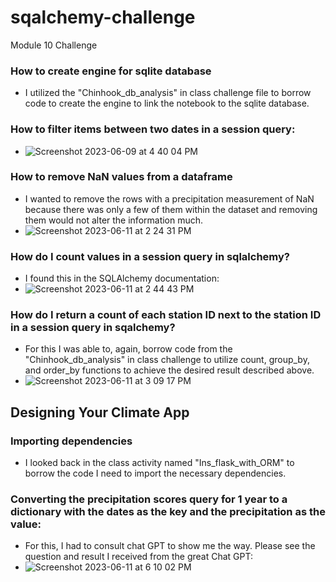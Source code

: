 # sqalchemy-challenge
Module 10 Challenge

### How to create engine for sqlite database
- I utilized the "Chinhook_db_analysis" in class challenge file to borrow code to create the engine to link the notebook to the sqlite database.



### How to filter items between two dates in a session query:

- ![Screenshot 2023-06-09 at 4 40 04 PM](https://github.com/nickpalmer2012/sqalchemy-challenge/assets/128104435/f748ef58-fdea-42e6-9514-907944cd285b)
### How to remove NaN values from a dataframe
- I wanted to remove the rows with a precipitation measurement of NaN because there was only a few of them within the dataset and removing them would not alter the information much.
- ![Screenshot 2023-06-11 at 2 24 31 PM](https://github.com/nickpalmer2012/sqalchemy-challenge/assets/128104435/085bf61b-cf3b-4a4c-96d9-4edeeba76d03)

### How do I count values in a session query in sqlalchemy?
- I found this in the SQLAlchemy documentation:
- ![Screenshot 2023-06-11 at 2 44 43 PM](https://github.com/nickpalmer2012/sqalchemy-challenge/assets/128104435/7f96f828-f06e-46e2-903d-ea3a636261b2)

### How do I return a count of each station ID next to the station ID in a session query in sqalchemy?
- For this I was able to, again, borrow code from the "Chinhook_db_analysis" in class challenge to utilize count, group_by, and order_by functions to achieve the desired result described above.
- ![Screenshot 2023-06-11 at 3 09 17 PM](https://github.com/nickpalmer2012/sqalchemy-challenge/assets/128104435/afda6fe4-0eba-4d3f-9858-993711f44e14)




## Designing Your Climate App

### Importing dependencies
- I looked back in the class activity named "Ins_flask_with_ORM" to borrow the code I need to import the necessary dependencies.

### Converting the precipitation scores query for 1 year to a dictionary with the dates as the key and the precipitation as the value:
- For this, I had to consult chat GPT to show me the way. Please see the question and result I received from the great Chat GPT:
- ![Screenshot 2023-06-11 at 6 10 02 PM](https://github.com/nickpalmer2012/sqalchemy-challenge/assets/128104435/8d074b14-35ac-41a2-9a9c-15e1552f1f07)

